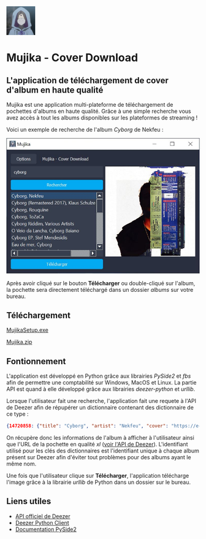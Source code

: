 <img src="mujika.jpg" width="75" height="75"> 

# Mujika - Cover Download

## L'application de téléchargement de cover d'album en haute qualité

Mujika est une application multi-plateforme de téléchargement de pochettes d'albums en haute qualité. Grâce à une simple recherche vous avez accès à tout les albums disponibles sur les plateformes de streaming !

Voici un exemple de recherche de l'album *Cyborg* de Nekfeu :

![](example.jpg)

Après avoir cliqué sur le bouton **Télécharger** ou double-cliqué sur l'album, la pochette sera directement téléchargé dans un dossier *albums* sur votre bureau.

## Téléchargement

[MujikaSetup.exe](https://github.com/ldxdev/mujika-cover-download/releases/tag/exe)

[Mujika.zip](https://github.com/ldxdev/mujika-cover-download/releases/tag/folder)

## Fontionnement

L'application est développé en Python grâce aux librairies *PySide2* et *fbs* afin de permettre une comptabilité sur Windows, MacOS et Linux.
La partie API est quand à elle développé grâce aux librairies *deezer-python* et *urllib*.

Lorsque l'utilisateur fait une recherche, l'application fait une requete à l'API de Deezer afin de répupérer un dictionnaire contenant des dictionnaire de ce type :

```json
{14720858: {"title": "Cyborg", "artist": "Nekfeu", "cover": "https://e-cdns-images.dzcdn.net/images/cover/9ec588b46ba05c45272943ef0a7174a6/1000x1000-000000-80-0-0.jpg"}}
```
On récupère donc les informations de l'album à afficher à l'utilisateur ainsi que l'URL de la pochette en qualité *xl* ([voir l'API de Deezer](https://developers.deezer.com/api/album)). L'identifiant utilisé pour les clés des dictionnaires est l'identifiant unique à chaque album présent sur Deezer afin d'éviter tout problèmes pour des albums ayant le même nom.

Une fois que l'utilisateur clique sur **Télécharger**, l'application télécharge l'image grâce à la librairie *urllib* de Python dans un dossier sur le bureau.

## Liens utiles

- [API officiel de Deezer](https://developers.deezer.com/api)
- [Deezer Python Client](https://deezer-python.readthedocs.io/en/stable/)
- [Documentation PySide2](https://doc.qt.io/qtforpython-5/PySide2/QtWidgets/index.html)
